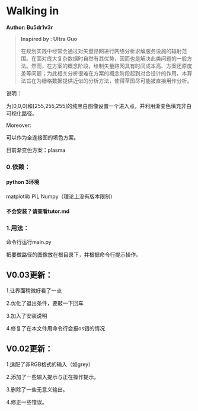 # Walking in

**Author: Bu5dr1v3r**

> **Inspired by : Ultra Guo**
>
> 在规划实践中经常会通过对矢量路网进行网络分析求解服务设施的辐射范围。在面对庞大复杂数据时自然有其优势，因而也是解决此类问题的一般方法。然而，在方案的概念阶段，绘制矢量路网具有时间成本高、方案还原度差等问题；为此相关分析很难在方案的概念阶段起到对合设计的作用。本算法旨在为栅格数据提供近似的分析方法，使得草图尽可能被直接用作分析。

说明：

为[0,0,0]和[255,255,255]的纯黑白图像设置一个进入点，并利用渐变色填充非白可视化路径。

Moreover:

可以作为全连接图的填色方案。

目前渐变色方案：plasma

### 0.依赖：

#### python 3环境

matplotlib  PIL  Numpy（理论上没有版本限制）

#### 不会安装？请查看tutor.md
[安装python3与依赖教程]: tutor.md	"tutorial"

### 1.用法：

命令行运行main.py

把要做路径的图像放在根目录下，并根据命令行提示操作。

## V0.03更新：

1.让界面稍微好看了一点

2.优化了退出条件，要敲一下回车

3.加入了安装说明

4.修复了在本文件用命令行会报os错的情况

## V0.02更新：

1.适配了非RGB格式的输入（如grey）

2.添加了一些输入提示与正在操作提示。

3.删除了一些无意义输出。

4.修正一些错误。